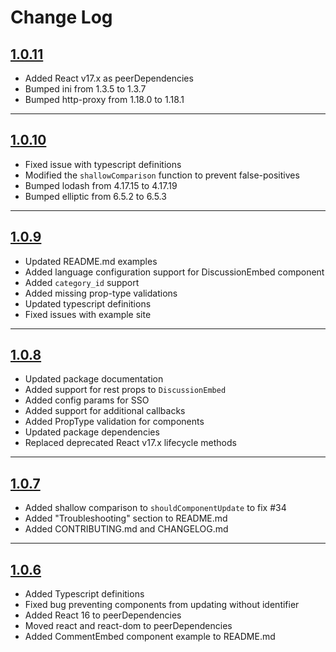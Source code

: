# Change Log

## [1.0.11](https://github.com/disqus/disqus-react/releases/tag/1.0.11)  
  * Added React v17.x as peerDependencies
  * Bumped ini from 1.3.5 to 1.3.7
  * Bumped http-proxy from 1.18.0 to 1.18.1

----

## [1.0.10](https://github.com/disqus/disqus-react/releases/tag/1.0.10)  
  * Fixed issue with typescript definitions
  * Modified the `shallowComparison` function to prevent false-positives
  * Bumped lodash from 4.17.15 to 4.17.19
  * Bumped elliptic from 6.5.2 to 6.5.3

----

## [1.0.9](https://github.com/disqus/disqus-react/releases/tag/1.0.9)  
  * Updated README.md examples
  * Added language configuration support for DiscussionEmbed component
  * Added `category_id` support
  * Added missing prop-type validations
  * Updated typescript definitions
  * Fixed issues with example site

----

## [1.0.8](https://github.com/disqus/disqus-react/releases/tag/1.0.8)  
  * Updated package documentation
  * Added support for rest props to `DiscussionEmbed`
  * Added config params for SSO
  * Added support for additional callbacks
  * Added PropType validation for components
  * Updated package dependencies
  * Replaced deprecated React v17.x lifecycle methods

----

## [1.0.7](https://github.com/disqus/disqus-react/releases/tag/1.0.7)  
  * Added shallow comparison to `shouldComponentUpdate` to fix #34
  * Added "Troubleshooting" section to README.md
  * Added CONTRIBUTING.md and CHANGELOG.md

----

## [1.0.6](https://github.com/disqus/disqus-react/releases/tag/1.0.6)  
  * Added Typescript definitions
  * Fixed bug preventing components from updating without identifier
  * Added React 16 to peerDependencies
  * Moved react and react-dom to peerDependencies
  * Added CommentEmbed component example to README.md
